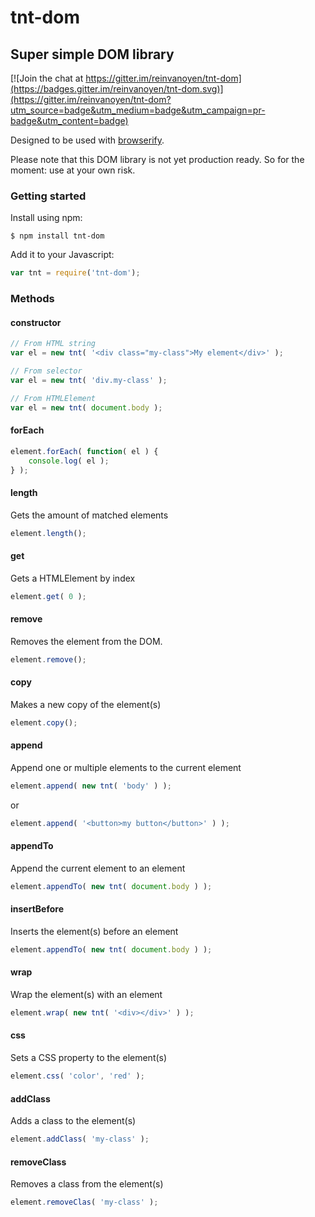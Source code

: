 # tnt-dom
## Super simple DOM library

[![Join the chat at https://gitter.im/reinvanoyen/tnt-dom](https://badges.gitter.im/reinvanoyen/tnt-dom.svg)](https://gitter.im/reinvanoyen/tnt-dom?utm_source=badge&utm_medium=badge&utm_campaign=pr-badge&utm_content=badge)

Designed to be used with [browserify](http://www.browserify.org).

Please note that this DOM library is not yet production ready. So for the moment: use at your own risk.

### Getting started

Install using npm:

```ssh
$ npm install tnt-dom
```

Add it to your Javascript:
```javascript
var tnt = require('tnt-dom');
```

### Methods

#### constructor

```javascript
// From HTML string
var el = new tnt( '<div class="my-class">My element</div>' );

// From selector
var el = new tnt( 'div.my-class' );

// From HTMLElement
var el = new tnt( document.body );
```

#### forEach

```javascript
element.forEach( function( el ) {
	console.log( el );
} );
```

#### length

Gets the amount of matched elements

```javascript
element.length();
```

#### get

Gets a HTMLElement by index

```javascript
element.get( 0 );
```

#### remove

Removes the element from the DOM.

```javascript
element.remove();
```

#### copy

Makes a new copy of the element(s)

```javascript
element.copy();
```

#### append

Append one or multiple elements to the current element

```javascript
element.append( new tnt( 'body' ) );
```
or
```javascript
element.append( '<button>my button</button>' ) );
```

#### appendTo

Append the current element to an element

```javascript
element.appendTo( new tnt( document.body ) );
```

#### insertBefore

Inserts the element(s) before an element

```javascript
element.appendTo( new tnt( document.body ) );
```

#### wrap

Wrap the element(s) with an element

```javascript
element.wrap( new tnt( '<div></div>' ) );
```

#### css

Sets a CSS property to the element(s)

```javascript
element.css( 'color', 'red' );
```

#### addClass

Adds a class to the element(s)

```javascript
element.addClass( 'my-class' );
```

#### removeClass

Removes a class from the element(s)

```javascript
element.removeClas( 'my-class' );
```